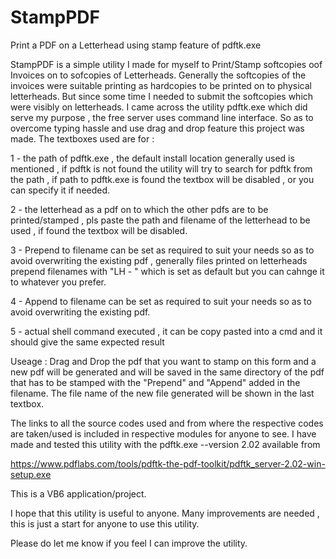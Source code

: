 # StampPDF
Print a PDF on a Letterhead using stamp feature of pdftk.exe

StampPDF is a simple utility I made for myself to Print/Stamp softcopies oof Invoices on to sofcopies of Letterheads. Generally the softcopies of the invoices were suitable printing as hardcopies to be printed on to physical letterheads. But since some time I needed to submit the softcopies which were visibly on letterheads. I came across the utility pdftk.exe which did serve my purpose , the free server uses command line interface. So as to overcome typing hassle and use drag and drop feature this project was made. 
The textboxes used are for : 

1 - the path of pdftk.exe , the default install location generally used is mentioned , if pdftk is not found the utility will try to search for pdftk from the path , if path to pdftk.exe is found the textbox will be disabled , or you can specify it if needed.

2 - the letterhead as a pdf on to which the other pdfs are to be printed/stamped , pls paste the path and filename of the letterhead to be used , if found the textbox will be disabled.

3 - Prepend to filename can be set as required to suit your needs so as to avoid overwriting the existing pdf , generally files printed on letterheads prepend filenames with "LH - " which is set as default but you can cahnge it to whatever you prefer.

4 - Append to filename can be set as required to suit your needs so as to avoid overwriting the existing pdf.

5 - actual shell command executed , it can be copy pasted into a cmd and it should give the same expected result

Useage : Drag and Drop the pdf that you want to stamp on this form and a new pdf will be generated and will be saved in the same directory of the pdf that has to be stamped with the "Prepend" and "Append" added in the filename. The file name of the new file generated will be shown in the last textbox.

The links to all the source codes used and from where the respective codes are taken/used is included in respective modules for anyone to see.
I have made and tested this utility with the pdftk.exe --version 2.02 available from 

https://www.pdflabs.com/tools/pdftk-the-pdf-toolkit/pdftk_server-2.02-win-setup.exe 

This is a VB6 application/project.

I hope that this utility is useful to anyone.
Many improvements are needed , this is just a start for anyone to use this utility.

Please do let me know if you feel I can improve the utility.

